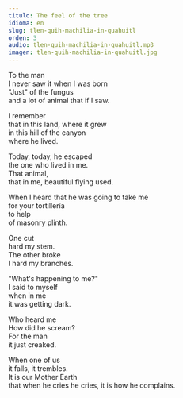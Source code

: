 ```yaml
---
titulo: The feel of the tree
idioma: en
slug: tlen-quih-machilia-in-quahuitl
orden: 3
audio: tlen-quih-machilia-in-quahuitl.mp3
imagen: tlen-quih-machilia-in-quahuitl.jpg
---
```


To the man<br>
I never saw it when I was born<br>
"Just" of the fungus<br>
and a lot of animal that if I saw.<br>

I remember<br>
that in this land, where it grew<br>
in this hill of the canyon<br>
where he lived.<br>

Today, today, he escaped<br>
the one who lived in me.<br>
That animal,<br>
that in me, beautiful flying used.<br>

When I heard that he was going to take me<br>
for your tortillería<br>
to help<br>
of masonry plinth.<br>

One cut<br>
hard my stem.<br>
The other broke<br>
I hard my branches.<br>

"What's happening to me?"<br>
I said to myself<br>
when in me<br>
it was getting dark.<br>

Who heard me<br>
How did he scream?<br>
For the man<br>
it just creaked.<br>

When one of us<br>
it falls, it trembles.<br>
It is our Mother Earth<br>
that when he cries he cries, it is how he complains.<br>
